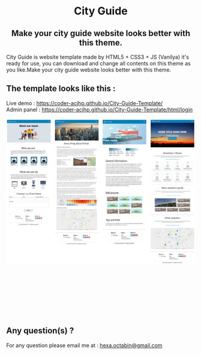 <html>
  <body style="height: 100%;">
    <div align="center">
      <h1>City Guide</h1>
      <h2>Make your city guide website looks better with this theme.</h2>
    </div>
<p> City Guide is website template made by HTML5 + CSS3 + JS (Vanilya) it's ready for use, you can download and change all contents on this theme as you like.Make your city guide website looks better with this theme.</p>

<h2> The template looks like this : </h2>
Live demo : <a href="https:https://coder-acjhp.github.io/City-Guide-Template/">https://coder-acjhp.github.io/City-Guide-Template/</a>
<br>
Admin panel : <a href="https:https://coder-acjhp.github.io/City-Guide-Template/html/login">https://coder-acjhp.github.io/City-Guide-Template/html/login</a>
<br><br>
<div style="height: 505px;">
  <div style="text-align: left; border:2px solid white; float:left;">
    <img src="https://github.com/Coder-ACJHP/City-Guide-Template/blob/master/resources/images/template/City_guide-Complete.jpg">
  </div>
  </div>
</div> <br>
<h2> Any question(s) ?</h2>
<p> For any question please email me at : <a href="mailto:hexa.octabin@gmail.com">hexa.octabin@gmail.com</a></p>
</body>
</html>
